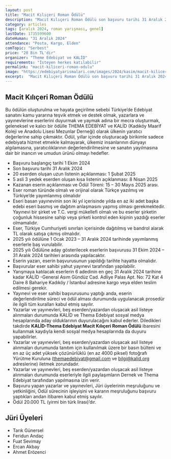 ```yaml
---
layout: post
title: "Macit Kılıçeri Roman Ödülü"
description: "Macit Kılıçeri Roman Ödülü son başvuru tarihi 31 Aralık 2024'tür"
category: articles
tags: [aralık 2024, roman yarışması, genel]
lastDate: 1735599600
dateHuman: "31 Aralık 2024"
attendance: "Posta, Kargo, Elden"
comTopic: "Serbest"
price: "20 Bin TL'dir"
organizer: "Theme Edebiyat ve KALİD"
requirements: "İsteyen herkes katılabilir"
permalink: "macit-kiliceri-roman-odulu"
image: "https://edebiyatyarismalari.com/images/2024/kasim/macit-kiliceri-roman-odulu.jpg"
excerpt:  "Macit Kılıçeri Roman Ödülü son başvuru tarihi 31 Aralık 2024'tür"
---
```


## Macit Kılıçeri Roman Ödülü

Bu ödülün oluşturulma ve hayata geçirilme sebebi Türkiye’de Edebiyat sanatını kamu yararına teşvik etmek ve destek olmak, yazarlara ve yayınevlerine eserlerini duyurmak ve yaymak adına bir mecra oluşturmak, geleneksel ve kalıcı bir ödülle THEMA EDEBİYAT ve KALİD (Kadıköy Maarif Koleji ve Anadolu Lisesi Mezunlar Derneği) olarak ülkenin yaratıcı değerlerine sahip çıkmaktır. Ödül, yıllar içinde oluşturacağı birikimle sadece edebiyata hizmet etmekle kalmayarak, ülkemiz insanlarının dünyayı algılamasına, yaratıcılıklarının değerlendirilmesine ve sanatın yayılmasına dair bir inancın ve umudun ürünü olmayı hedefler.

- Başvuru başlangıç tarihi 1 Ekim 2024
- Son başvuru tarihi 31 Aralık 2024
- 20 eserden oluşan uzun listenin açıklanması: 1 Şubat 2025
- 5 asli 3 yedek eserden oluşan kısa listenin açıklanması: 8 Nisan 2025
- Kazanan eserin açıklanması ve Ödül Töreni: 15 – 30 Mayıs 2025 arası.
- Eser roman türünde olmalı ve orijinal olarak Türkçe yazılmış ve Türkiye’de yayımlanmış olmalıdır
- Eseri basan yayınevinin son iki yıl içerisinde yılda en az iki adet başka edebi eseri basmış ve dağıtım anlaşmasını yapmış olması gerekmektedir. Yayınevi bir şirket ve T.C. vergi mükellefi olmalı ve bu eserler şirketin çoğunluk hissesine sahip veya şirketi kontrol eden kişinin yazdığı eserler olmamalıdır.
- Eser, Türkiye Cumhuriyeti sınırları içerisinde dağıtılmış ve bandrol alarak TL olarak satışa çıkmış olmalıdır.
- 2025 yılı ödülüne 1 Ocak 2023 – 31 Aralık 2024 tarihinde yayımlanmış eserlerle baş vurulabilir.
- 2025 yılı Ödülüne aday gösterilecek eserlerin başvurusu 31 Ekim 2024 – 31 Aralık 2024 tarihleri arasında yapılacaktır.
- Eserin yazarı, eserin başvurusunun yapıldığı tarihte hayatta olmalıdır.
- Başvurular eser sahibi yahut yayınevi tarafından yapılabilir.
- Yarışmaya katılacak eserlerin 6 adedinin en geç 31 Aralık 2024 tarihine kadar KALİD -General Asım Gündüz Cad. Adliye Palas Apt. No: 72 Kat 4 Daire 8 Bahariye Kadıköy / İstanbul adresine kargo veya elden teslim edilmesi gerekir.
- Yayınevi ve eser sahibi başvurusunu yaptığı anda, eserin değerlendirilme süreci ve ödül alması durumunda uygulanacak prosedür ile ilgili tüm kuralları kabul etmiş sayılır.
- Yazarlar ve yayınevleri, beş eserden/yazardan oluşacak asil listeye alınmaları durumunda KALİD ve Thema Edebiyat sosyal medya hesaplarında aday olduklarının duyurulacağını kabul ederler. Diledikleri takdirde **KALİD-Thema Edebiyat Macit Kılıçeri Roman Ödülü** ibaresini kullanmak kaydıyla kendi sosyal medya hesaplarında da duyuru yapabilirler.
- Yazarlar ve yayınevleri, beş eserden/yazardan oluşacak asil listeye alınmaları durumunda tanıtım için kullanılmak üzere bir basın bülteni ve en az üç adet yüksek çözünürlüklü (en az 4000 piksel) fotoğrafı Yürütme Kuruluna (themaedebiyat@gmail.com ve bilgi@kalid.org adreslerine) iletmek zorundadır.
- Yazarlar ve yayınevleri, beş eserden/yazardan oluşacak asil listeye alınmaları durumunda eserleriyle ilgili paylaşımların Dernek ve Thema Edebiyat tarafından yapılmasına izin verir.
- Başvuru yapan yazarlar ve yayınevleri, Jüri üyelerinin meşruluğunu ve yetkinliğini, Ödül sürecinin işleyişini ve kararın meşruluğunu başvuru yaptıkları andan itibaren kabul etmiş sayılır.
- Ödül 20.000 TL (yirmi bin türk lirası)’dır.

## Jüri Üyeleri

- Tarık Günersel
- Feridun Andaç
- Fuat Sevimay
- Ercan Akbay
- Ahmet Erözenci

